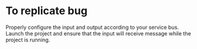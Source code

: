 # To replicate bug

Properly configure the input and output according to your service bus. Launch the project and ensure that the input will receive message while the project is running.
